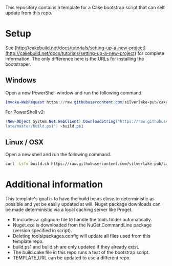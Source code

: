This repository contains a template for a Cake bootstrap script that can self update from this repo.

# Setup

See [http://cakebuild.net/docs/tutorials/setting-up-a-new-project](http://cakebuild.net/docs/tutorials/setting-up-a-new-project) 
for complete information.  The only difference here is the URLs for installing the bootstraper.

## Windows
Open a new PowerShell window and run the following command.
```powershell
Invoke-WebRequest https://raw.githubusercontent.com/silverlake-pub/cake-template/master/build.ps1 -OutFile build.ps1
```

For PowerShell v2:
```powershell
(New-Object System.Net.WebClient).DownloadString("https://raw.githubusercontent.com/silverlake-pub/cake-temp
late/master/build.ps1") >build.ps1
```

## Linux / OSX
Open a new shell and run the following command.
```bash
curl -Lsfo build.sh https://raw.githubusercontent.com/silverlake-pub/cake-template/master/build.sh
```

# Additional information

This template's goal is to have the build be as close to deterministic as possible and yet be easily updated
at will.  Nuget package downloads can be made deterministic via a local caching server like Proget.

* It includes a .gitignore file to handle the tools folder automatically.
* Nuget.exe is downloaded from the NuGet.CommandLine package (version specified in script).
* Deleting tools\packages.config will update all files used from this template repo.
* build.ps1 and build.sh are only updated if they already exist.
* The build.cake file in this repo runs a test of the bootstrap script.
* TEMPLATE_URL can be updated to use a different repo.